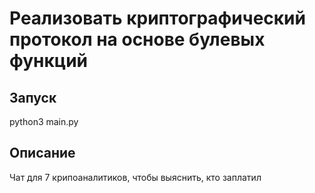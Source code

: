 # Реализовать криптографический протокол на основе булевых функций
## Запуск
python3 main.py 
## Описание
Чат для 7 крипоаналитиков, чтобы выяснить, кто заплатил